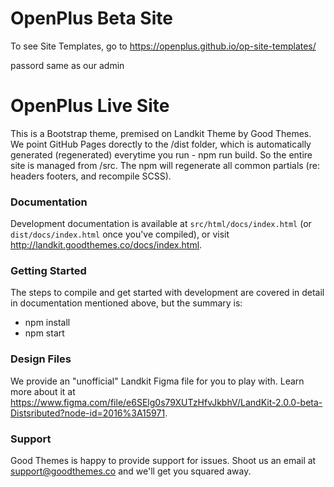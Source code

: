 # OpenPlus Beta Site

To see Site Templates, go to https://openplus.github.io/op-site-templates/

passord same as our admin

# OpenPlus Live Site

This is a Bootstrap theme, premised on Landkit Theme by Good Themes.
We point GitHub Pages dorectly to the /dist folder, which is automatically generated (regenerated) everytime you run - npm run build. So the entire site is managed from /src. The npm will regenerate all common partials (re: headers footers, and recompile SCSS). 

### Documentation

Development documentation is available at `src/html/docs/index.html` (or `dist/docs/index.html` once you've compiled), or visit http://landkit.goodthemes.co/docs/index.html.

### Getting Started

The steps to compile and get started with development are covered in detail in documentation mentioned above, but the summary is:

- npm install
- npm start

### Design Files

We provide an "unofficial" Landkit Figma file for you to play with. Learn more about it at https://www.figma.com/file/e6SElg0s79XUTzHfvJkbhV/LandKit-2.0.0-beta-Distsributed?node-id=2016%3A15971.

### Support

Good Themes is happy to provide support for issues. Shoot us an email at support@goodthemes.co and we'll get you squared away.
